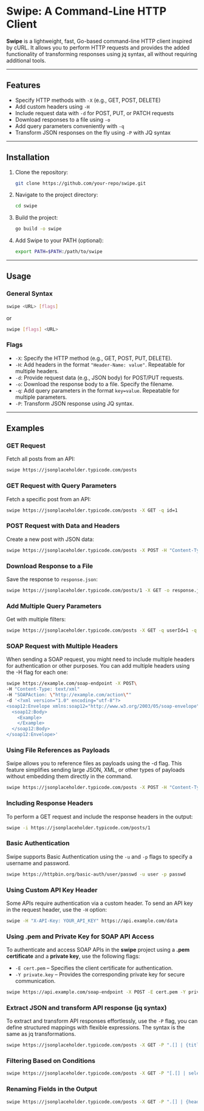 # Swipe: A Command-Line HTTP Client

**Swipe** is a lightweight, fast, Go-based command-line HTTP client inspired by cURL. It allows you to perform HTTP requests and provides the added functionality of transforming responses using jq syntax, all without requiring additional tools.

---

## Features
- Specify HTTP methods with `-X` (e.g., GET, POST, DELETE)
- Add custom headers using `-H`
- Include request data with `-d` for POST, PUT, or PATCH requests
- Download responses to a file using `-o`
- Add query parameters conveniently with `-q`
- Transform JSON responses on the fly using `-P` with JQ syntax

---

## Installation
1. Clone the repository:
   ```sh
   git clone https://github.com/your-repo/swipe.git
   ```
2. Navigate to the project directory:
   ```sh
   cd swipe
   ```
3. Build the project:
   ```sh
   go build -o swipe
   ```
4. Add Swipe to your PATH (optional):
   ```sh
   export PATH=$PATH:/path/to/swipe
   ```

---

## Usage

### General Syntax
```sh
swipe <URL> [flags]
```
or
```sh
swipe [flags] <URL> 
```

### Flags
- `-X`: Specify the HTTP method (e.g., GET, POST, PUT, DELETE).
- `-H`: Add headers in the format `"Header-Name: value"`. Repeatable for multiple headers.
- `-d`: Provide request data (e.g., JSON body) for POST/PUT requests.
- `-o`: Download the response body to a file. Specify the filename.
- `-q`: Add query parameters in the format `key=value`. Repeatable for multiple parameters.
- `-P`: Transform JSON response using JQ syntax.

---

## Examples
### **GET Request**
Fetch all posts from an API:
```sh
swipe https://jsonplaceholder.typicode.com/posts
```

### **GET Request with Query Parameters**
Fetch a specific post from an API:
```sh
swipe https://jsonplaceholder.typicode.com/posts -X GET -q id=1
```

### **POST Request with Data and Headers**
Create a new post with JSON data:
```sh
swipe https://jsonplaceholder.typicode.com/posts -X POST -H "Content-Type: application/json" -d '{"title":"foo","body":"bar","userId":1}'
```

### **Download Response to a File**
Save the response to `response.json`:
```sh
swipe https://jsonplaceholder.typicode.com/posts/1 -X GET -o response.json
```

### **Add Multiple Query Parameters**
Get with multiple filters:
```sh
swipe https://jsonplaceholder.typicode.com/posts -X GET -q userId=1 -q title=foo
```

### **SOAP Request with Multiple Headers**
When sending a SOAP request, you might need to include multiple headers for authentication or other purposes. You can add multiple headers using the -H flag for each one:
```sh
swipe https://example.com/soap-endpoint -X POST\
-H "Content-Type: text/xml" 
-H "SOAPAction: \"http://example.com/action\"" 
-d '<?xml version="1.0" encoding="utf-8"?>
<soap12:Envelope xmlns:soap12="http://www.w3.org/2003/05/soap-envelope">
  <soap12:Body>
    <Example>
    </Example>
  </soap12:Body>
</soap12:Envelope>'
```

### **Using File References as Payloads**
Swipe allows you to reference files as payloads using the -d flag. This feature simplifies sending large JSON, XML, or other types of payloads without embedding them directly in the command.
```sh
swipe https://jsonplaceholder.typicode.com/posts -X POST -H "Content-Type: application/json" -d @data.json
```

### Including Response Headers
To perform a GET request and include the response headers in the output:
```sh
swipe -i https://jsonplaceholder.typicode.com/posts/1
```

### Basic Authentication

Swipe supports Basic Authentication using the `-u` and `-p` flags to specify a username and password.
```sh
swipe https://httpbin.org/basic-auth/user/passwd -u user -p passwd
```

### Using Custom API Key Header

Some APIs require authentication via a custom header. To send an API key in the request header, use the `-H` option:
```sh
swipe -H "X-API-Key: YOUR_API_KEY" https://api.example.com/data
```
### Using .pem and Private Key for SOAP API Access 

To authenticate and access SOAP APIs in the **swipe** project using a **.pem certificate** and a **private key**, use the following flags:
- `-E cert.pem` – Specifies the client certificate for authentication.
- `-Y private.key` – Provides the corresponding private key for secure communication.
```sh
swipe https://api.example.com/soap-endpoint -X POST -E cert.pem -Y private.key -d some.xml
```

### Extract JSON and transform API response (jq syntax) 

To extract and transform API responses effortlessly, use the `-P` flag, you can define structured mappings with flexible expressions. The syntax is the same as jq transformations.
```sh
swipe https://jsonplaceholder.typicode.com/posts -X GET -P ".[] | {title, id}"
```
### Filtering Based on Conditions
```sh
swipe https://jsonplaceholder.typicode.com/posts -X GET -P "[.[] | select(.userId == 1)]"
```
### Renaming Fields in the Output
```sh
swipe https://jsonplaceholder.typicode.com/posts -X GET -P ".[] | {heading: .title, post_id: .id}"
```
